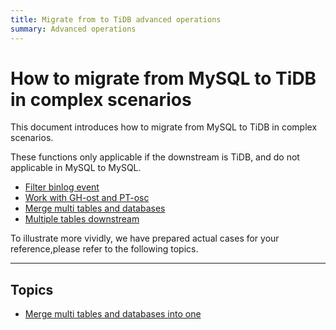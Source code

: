 ```yaml
---
title: Migrate from to TiDB advanced operations
summary: Advanced operations
---
```


# How to migrate from MySQL to TiDB in complex scenarios

This document introduces how to migrate from MySQL to TiDB in complex scenarios.

These functions only applicable if the downstream is TiDB, and do not applicable in MySQL to MySQL.

- [Filter binlog event](/data-migration/advanced-migration/binlog-filter.md)
- [Work with GH-ost and PT-osc](/data-migration/advanced-migration/ghost-ptosc.md)
- [Merge multi tables and databases](/data-migration/advanced-migration/merge-db-table.md)
- [Multiple tables downstream](/data-migration/advanced-migration/more-column.md)

To illustrate more vividly, we have prepared actual cases for your reference,please refer to the following topics.

***

## Topics

- [Merge multi tables and databases into one](/data-migration/case/migrate-multi-table.md)
